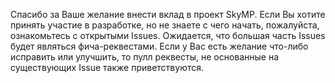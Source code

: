 Спасибо за Ваше желание внести вклад в проект SkyMP.
Если Вы хотите принять участие в разработке, но не знаете с чего начать, пожалуйста, ознакомьтесь с открытыми Issues.
Ожидается, что большая часть Issues будет являться фича-реквестами.
Если у Вас есть желание что-либо исправить или улучшить, то пулл реквесты, не основанные на существующих Issue также приветствуются.
